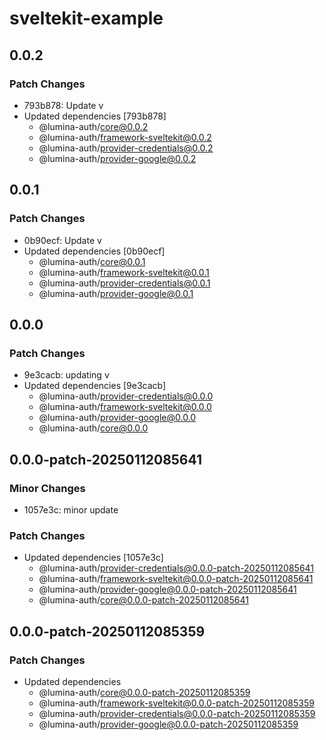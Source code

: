# sveltekit-example

## 0.0.2

### Patch Changes

- 793b878: Update v
- Updated dependencies [793b878]
  - @lumina-auth/core@0.0.2
  - @lumina-auth/framework-sveltekit@0.0.2
  - @lumina-auth/provider-credentials@0.0.2
  - @lumina-auth/provider-google@0.0.2

## 0.0.1

### Patch Changes

- 0b90ecf: Update v
- Updated dependencies [0b90ecf]
  - @lumina-auth/core@0.0.1
  - @lumina-auth/framework-sveltekit@0.0.1
  - @lumina-auth/provider-credentials@0.0.1
  - @lumina-auth/provider-google@0.0.1

## 0.0.0

### Patch Changes

- 9e3cacb: updating v
- Updated dependencies [9e3cacb]
  - @lumina-auth/provider-credentials@0.0.0
  - @lumina-auth/framework-sveltekit@0.0.0
  - @lumina-auth/provider-google@0.0.0
  - @lumina-auth/core@0.0.0

## 0.0.0-patch-20250112085641

### Minor Changes

- 1057e3c: minor update

### Patch Changes

- Updated dependencies [1057e3c]
  - @lumina-auth/provider-credentials@0.0.0-patch-20250112085641
  - @lumina-auth/framework-sveltekit@0.0.0-patch-20250112085641
  - @lumina-auth/provider-google@0.0.0-patch-20250112085641
  - @lumina-auth/core@0.0.0-patch-20250112085641

## 0.0.0-patch-20250112085359

### Patch Changes

- Updated dependencies
  - @lumina-auth/core@0.0.0-patch-20250112085359
  - @lumina-auth/framework-sveltekit@0.0.0-patch-20250112085359
  - @lumina-auth/provider-credentials@0.0.0-patch-20250112085359
  - @lumina-auth/provider-google@0.0.0-patch-20250112085359
